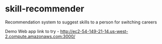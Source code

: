 # skill-recommender
Recommendation system to suggest skills to a person for switching careers

Demo Web app link to try - http://ec2-54-149-21-14.us-west-2.compute.amazonaws.com:3000/
